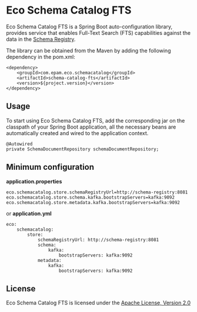 # Eco Schema Catalog FTS

Eco Schema Catalog FTS is a Spring Boot auto-configuration library, provides service that enables Full-Text Search (FTS) capabilities against the data in the [Schema Registry](https://www.confluent.io/confluent-schema-registry/).

The library can be obtained from the Maven by adding the following dependency in the pom.xml:

```
<dependency>
    <groupId>com.epam.eco.schemacatalog</groupId>
    <artifactId>schema-catalog-fts</artifactId>
    <version>${project.version}</version>
</dependency>

```

## Usage

To start using Eco Schema Catalog FTS, add the corresponding jar on the classpath of your Spring Boot application, all the necessary beans are automatically created and wired to the application context.

```
@Autowired
private SchemaDocumentRepository schemaDocumentRepository;
```

## Minimum configuration

**application.properties**
```
eco.schemacatalog.store.schemaRegistryUrl=http://schema-registry:8081
eco.schemacatalog.store.schema.kafka.bootstrapServers=kafka:9092
eco.schemacatalog.store.metadata.kafka.bootstrapServers=kafka:9092
```

or **application.yml**
```
eco:
    schemacatalog:
        store:
            schemaRegistryUrl: http://schema-registry:8081
            schema:
                kafka:
                    bootstrapServers: kafka:9092
            metadata:
                kafka:
                    bootstrapServers: kafka:9092
```

## License

Eco Schema Catalog FTS is licensed under the [Apache License, Version 2.0](https://www.apache.org/licenses/LICENSE-2.0)
